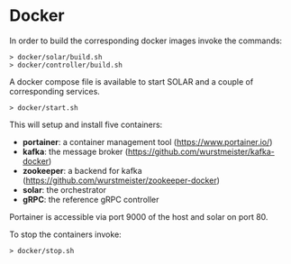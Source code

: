 Docker
======

In order to build the corresponding docker images invoke the commands:

```
> docker/solar/build.sh
> docker/controller/build.sh
```

A docker compose file is available to start SOLAR and a couple of corresponding services.

```
> docker/start.sh
```

This will setup and install five containers:

* **portainer**: a container management tool  (https://www.portainer.io/)
* **kafka**: the message broker (https://github.com/wurstmeister/kafka-docker)
* **zookeeper**: a backend for kafka (https://github.com/wurstmeister/zookeeper-docker)
* **solar**: the orchestrator
* **gRPC**: the reference gRPC controller

Portainer is accessible via port 9000 of the host and solar on port 80.

To stop the containers invoke:

```
> docker/stop.sh
```
